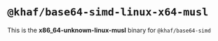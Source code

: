# `@khaf/base64-simd-linux-x64-musl`

This is the **x86_64-unknown-linux-musl** binary for `@khaf/base64-simd`
